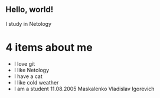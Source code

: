 ## Hello, world!

I study in Netology

# 4 items about me

- I love git
- I like Netology
- I have a cat
- I like cold weather
- I am a student
11.08.2005
Maskalenko Vladislav Igorevich

